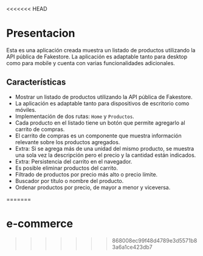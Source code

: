 <<<<<<< HEAD
# Presentacion

Esta es una aplicación creada  muestra un listado de productos utilizando la API pública de Fakestore. La aplicación es adaptable tanto para desktop como para mobile y cuenta con varias funcionalidades adicionales.

## Características

- Mostrar un listado de productos utilizando la API pública de Fakestore.
- La aplicación es adaptable tanto para dispositivos de escritorio como móviles.
- Implementación de dos rutas: `Home` y `Productos`.
- Cada producto en el listado tiene un botón que permite agregarlo al carrito de compras.
- El carrito de compras es un componente que muestra información relevante sobre los productos agregados.
- Extra: Si se agrega más de una unidad del mismo producto, se muestra una sola vez la descripción pero el precio y la cantidad están indicados.
- Extra: Persistencia del carrito en el navegador.
- Es posible eliminar productos del carrito.
- Filtrado de productos por precio más alto o precio límite.
- Buscador por título o nombre del producto.
- Ordenar productos por precio, de mayor a menor y viceversa.




=======
# e-commerce
>>>>>>> 868008ec99f48d4789e3d5571b83a6a1ce423db7
